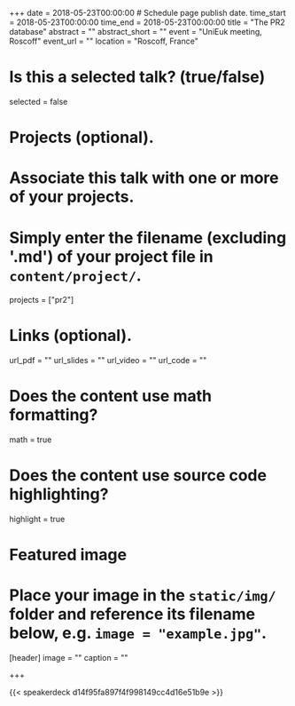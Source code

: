 +++
date = 2018-05-23T00:00:00  # Schedule page publish date.
time_start = 2018-05-23T00:00:00
time_end = 2018-05-23T00:00:00
title = "The PR2 database"
abstract = ""
abstract_short = ""
event = "UniEuk meeting, Roscoff"
event_url = ""
location = "Roscoff, France"

# Is this a selected talk? (true/false)
selected = false

# Projects (optional).
#   Associate this talk with one or more of your projects.
#   Simply enter the filename (excluding '.md') of your project file in `content/project/`.
projects = ["pr2"]

# Links (optional).
url_pdf = ""
url_slides = ""
url_video = ""
url_code = ""

# Does the content use math formatting?
math = true

# Does the content use source code highlighting?
highlight = true

# Featured image
# Place your image in the `static/img/` folder and reference its filename below, e.g. `image = "example.jpg"`.
[header]
image = ""
caption = ""

+++

{{< speakerdeck d14f95fa897f4f998149cc4d16e51b9e >}}
